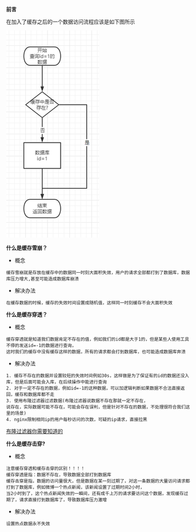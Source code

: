 **前言**

在加入了缓存之后的一个数据访问流程应该是如下图所示

![](./img/加入缓存的数据访问流程.jpg)

**什么是缓存雪崩？**

- 概念

```
缓存雪崩就是存放在缓存中的数据同一时刻大面积失效，用户的请求全部都打到了数据库，数据库压力增大,甚至可能造成数据库崩溃
```

- 解决办法

```
在缓存数据的时候，缓存的失效时间设置成随机值，这样同一时刻缓存不会大面积失效
```

**什么是缓存穿透？**

- 概念

```
缓存穿透就是知道我们数据肯定不存在的值，例如我们的id都是大于1的，但是某些人使用工具不停的发送id=-1的数据进行查询，
这时我们的缓存中没有缓存这样的数据，所有的请求都会打到数据库，也可能造成数据库奔溃
```

- 解决办法

```
1. 缓存不存在的数据并设置较短的失效时间例如30s，这样做是为了保证有的id的数据还没入库，但是后面可能会入库，在后续操作中能进行查询
2. 对于一定不存在的数据，例如id=-1的这种数据，可以加逻辑判断如果数据不合法直接返回，缓存和数据库都不走
3. 使用布隆过滤器过滤数据(布隆过滤器说数据不存在那就一定不存在，
说存在，实际数据可能不存在，可能会存在误判，但是针对不存在的数据，不处理很符合我们这里的场景)
4. nginx限制相同ip的用户每秒访问的次数，可疑的ip请求，直接拉黑
```

[布隆过滤器你需要知道的](https://mp.weixin.qq.com/s/BdwZViiAqnFhCde4ZsxwPg)

**什么是缓存击穿?**

- 概念
```
注意缓存穿透和缓存击穿的区别！！！！
缓存穿透是指：数据不存在，导致数据全部打到数据库
缓存击穿是指，数据的访问量很大，但是数据在某一刻过期了，对这一条数据的大量访问请求都打到了数据库，例如微博一个热点新闻，该新闻设置了过期时间2小时，
当2小时到了，这个热点新闻失效的一瞬间，还有成千上万的请求要访问这个数据，发现缓存过期了，请求直接打到数据库了，导致数据库压力激增
```

- 解决办法
```
设置热点数据永不失效
```